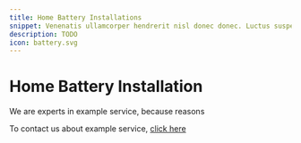 ```yaml
---
title: Home Battery Installations
snippet: Venenatis ullamcorper hendrerit nisl donec donec. Luctus suspendisse feugiat torquent cras turpis aenean. 
description: TODO
icon: battery.svg
---
```


# Home Battery Installation

We are experts in example service, because reasons

To contact us about example service, [click here](/contact/)

